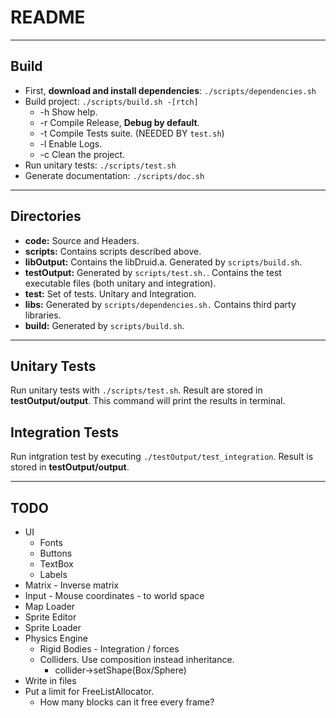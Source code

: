 # README

---

## Build

* First, **download and install dependencies**: `./scripts/dependencies.sh`
* Build project: `./scripts/build.sh -[rtch]`
  * -h Show help.
  * -r Compile Release, **Debug by default**.
  * -t Compile Tests suite. (NEEDED BY `test.sh`)
  * -l Enable Logs.
  * -c Clean the project.
* Run unitary tests: `./scripts/test.sh`
* Generate documentation: `./scripts/doc.sh`

---

## Directories

* **code:** Source and Headers.
* **scripts:** Contains scripts described above.
* **libOutput:** Contains the libDruid.a. Generated by `scripts/build.sh`.
* **testOutput:** Generated by `scripts/test.sh.`. Contains the test executable files (both unitary and integration).
* **test:** Set of tests. Unitary and Integration.
* **libs:** Generated by `scripts/dependencies.sh.` Contains third party libraries.
* **build:** Generated by `scripts/build.sh`.

---

## Unitary Tests

Run unitary tests with `./scripts/test.sh`. Result are stored in **testOutput/output**.
This command will print the results in terminal.

## Integration Tests

Run intgration test by executing `./testOutput/test_integration`. Result is stored in **testOutput/output**.

---

## TODO

* UI
  * Fonts
  * Buttons
  * TextBox
  * Labels
* Matrix - Inverse matrix
* Input - Mouse coordinates - to world space
* Map Loader
* Sprite Editor
* Sprite Loader
* Physics Engine
  * Rigid Bodies - Integration / forces
  * Colliders. Use composition instead inheritance.
    * collider->setShape(Box/Sphere)
* Write in files
* Put a limit for FreeListAllocator.
  * How many blocks can it free every frame?
